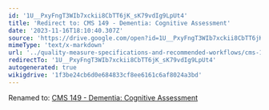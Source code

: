 ```yaml
---
id: '1U__PxyFngT3WIb7xckii8CbTT6jK_sK79vdIg9LpUt4'
title: 'Redirect to: CMS 149 - Dementia: Cognitive Assessment'
date: '2023-11-16T18:10:40.307Z'
source: 'https://drive.google.com/open?id=1U__PxyFngT3WIb7xckii8CbTT6jK_sK79vdIg9LpUt4'
mimeType: 'text/x-markdown'
url: '../quality-measure-specifications-and-recommended-workflows/cms-149-dementia-cognitive-assessment.md'
redirectTo: '1U__PxyFngT3WIb7xckii8CbTT6jK_sK79vdIg9LpUt4'
autogenerated: true
wikigdrive: '1f3be24cb6d0e684833cf8ee6161c6af8024a3bd'
---
```

Renamed to: [CMS 149 - Dementia: Cognitive Assessment](../quality-measure-specifications-and-recommended-workflows/cms-149-dementia-cognitive-assessment.md)
